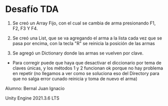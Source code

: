 # Desafío TDA 

1) Se creó un Array Fijo, con el cual se cambia de arma presionando F1, F2, F3 Y F4.

2) Se creó una List, que se va agregando el arma a la lista cada vez que se pasa por encima, 
con la tecla "R" se reinicia la posición de las armas

3) Se agregó un Dictionary donde las armas se vuelven por clave. 

* Para corregir puede que haya que desactivar el diccionario por tema de claves únicas, y los métodos 1 y 2 funcionan ok porque no hay problema en repetir (no llegamos a ver como se soluciona eso del Directory para que no salga error cunado reinicia y toma de nuevo el arma)

Alumno: Bernal Juan Ignacio

Unity Engine 2021.3.6 LTS


